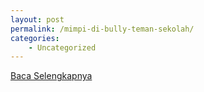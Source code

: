 ```yaml
---
layout: post
permalink: /mimpi-di-bully-teman-sekolah/
categories:
    - Uncategorized
---
```


[Baca Selengkapnya](/01)